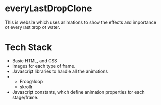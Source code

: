 # everyLastDropClone

This is website which uses animations to show the effects and importance of every last drop of water. 

# Tech Stack
- Basic HTML, and CSS
- Images for each type of frame.
- Javascript libraries to handle all the animations
-   - Froogaloop
    - skrollr
- Javascript constants, which define animation properties for each stage/frame.
  
